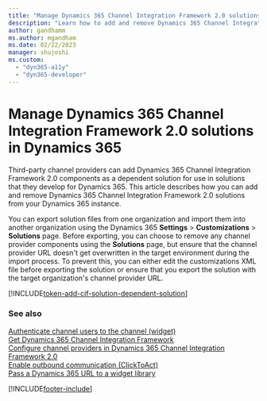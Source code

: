 ```yaml
---
title: "Manage Dynamics 365 Channel Integration Framework 2.0 solutions | MicrosoftDocs"
description: "Learn how to add and remove Dynamics 365 Channel Integration Framework 2.0 solutions from Dynamics 365."
author: gandhamm
ms.author: mgandham
ms.date: 02/22/2023
manager: shujoshi
ms.custom: 
  - "dyn365-a11y"
  - "dyn365-developer"
---
```


# Manage Dynamics 365 Channel Integration Framework 2.0 solutions in Dynamics 365

Third-party channel providers can add Dynamics 365 Channel Integration Framework 2.0 components as a dependent solution for use in solutions that they develop for Dynamics 365. This article describes how you can add and remove Dynamics 365 Channel Integration Framework 2.0 solutions from your Dynamics 365 instance.

You can export solution files from one organization and import them into another organization using the Dynamics 365 **Settings** > **Customizations** > **Solutions** page. Before exporting, you can choose to remove any channel provider components using the **Solutions** page, but ensure that the channel provider URL doesn't get overwritten in the target environment during the import process. To prevent this, you can either edit the customizations XML file before exporting the solution or ensure that you export the solution with the target organization's channel provider URL.

[!INCLUDE[token-add-cif-solution-dependent-solution](../shared/token-add-cif-solution-dependent-solution.md)]

### See also

[Authenticate channel users to the channel (widget)](authenticate-channel-users.md)  
[Get Dynamics 365 Channel Integration Framework](get-channel-integration-framework.md)  
[Configure channel providers in Dynamics 365 Channel Integration Framework 2.0](configure-channel-provider-app-profile-manager.md)  
[Enable outbound communication (ClickToAct)](enable-outbound-communication-clicktoact.md)  
[Pass a Dynamics 365 URL to a widget library](pass-url-widget-library.md)  


[!INCLUDE[footer-include](../../../includes/footer-banner.md)]
